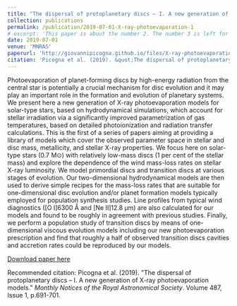 ```yaml
---
title: "The dispersal of protoplanetary discs – I. A new generation of X-ray photoevaporation models"
collection: publications
permalink: /publication/2019-07-01-X-ray-photoevaporation-1
# excerpt: 'This paper is about the number 2. The number 3 is left for future work.'
date: 2019-07-01
venue: 'MNRAS'
paperurl: 'http://giovannipicogna.github.io/files/X-ray-photoevaporation-1.pdf'
citation: 'Picogna et al. (2019). &quot;The dispersal of protoplanetary discs – I. A new generation of X-ray photoevaporation models.&quot; <i>Monthly Notices of the Royal Astronomical Society</i>. Volume 487, Issue 1, p.691-701.'
---
```

Photoevaporation of planet-forming discs by high-energy radiation from the central star is potentially a crucial mechanism for disc evolution and it may play an important role in the formation and evolution of planetary systems. We present here a new generation of X-ray photoevaporation models for solar-type stars, based on hydrodynamical simulations, which account for stellar irradiation via a significantly improved parametrization of gas temperatures, based on detailed photoionization and radiation transfer calculations. This is the first of a series of papers aiming at providing a library of models which cover the observed parameter space in stellar and disc mass, metallicity, and stellar X-ray properties. We focus here on solar-type stars (0.7 M⊙) with relatively low-mass discs (1 per cent of the stellar mass) and explore the dependence of the wind mass-loss rates on stellar X-ray luminosity. We model primordial discs and transition discs at various stages of evolution. Our two-dimensional hydrodynamical models are then used to derive simple recipes for the mass-loss rates that are suitable for one-dimensional disc evolution and/or planet formation models typically employed for population synthesis studies. Line profiles from typical wind diagnostics ([O I]6300 Å and [Ne II]12.8 μm) are also calculated for our models and found to be roughly in agreement with previous studies. Finally, we perform a population study of transition discs by means of one-dimensional viscous evolution models including our new photoevaporation prescription and find that roughly a half of observed transition discs cavities and accretion rates could be reproduced by our models. 

[Download paper here](http://giovannipicogna.github.io/files/X-ray-photoevaporation-1.pdf)

Recommended citation: Picogna et al. (2019). "The dispersal of protoplanetary discs – I. A new generation of X-ray photoevaporation models." <i>Monthly Notices of the Royal Astronomical Society</i>. Volume 487, Issue 1, p.691-701.